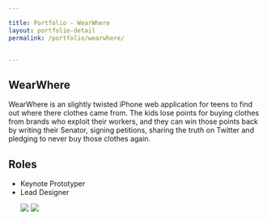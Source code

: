 ```yaml
---

title: Portfolio - WearWhere
layout: portfolio-detail
permalink: /portfolio/wearwhere/


---
```


<h2>WearWhere</h2>
<p>WearWhere is an slightly twisted iPhone web application for teens to find out where there clothes came from.  The kids lose points for buying clothes from brands who exploit their workers, and they can win those points back by writing their Senator, signing petitions, sharing the truth on Twitter and pledging to never buy those clothes again.</p>
<h2>Roles</h2>
<ul>
	<li>Keynote Prototyper</li>
	<li>Lead Designer</li>
</ul>
<ul>
	<img src="{{:root}}/img/gallery/portfolio/design-wearwhere2.png" class="large-4 columns">
	<img src="{{:root}}/img/gallery/portfolio/design-wearwhere3.png" class="large-4 columns">	
</ul>